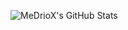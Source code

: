 ![MeDrioX's GitHub Stats](https://github-readme-stats.vercel.app/api?username=MeDrioX&show_icons=true)
